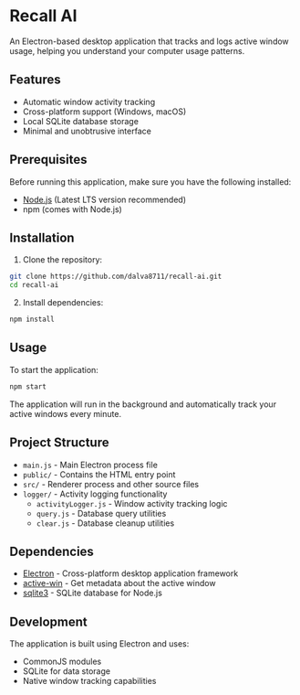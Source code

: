 # Recall AI

An Electron-based desktop application that tracks and logs active window usage, helping you understand your computer usage patterns.

## Features

- Automatic window activity tracking
- Cross-platform support (Windows, macOS)
- Local SQLite database storage
- Minimal and unobtrusive interface

## Prerequisites

Before running this application, make sure you have the following installed:
- [Node.js](https://nodejs.org/) (Latest LTS version recommended)
- npm (comes with Node.js)

## Installation

1. Clone the repository:
```bash
git clone https://github.com/dalva8711/recall-ai.git
cd recall-ai
```

2. Install dependencies:
```bash
npm install
```

## Usage

To start the application:
```bash
npm start
```

The application will run in the background and automatically track your active windows every minute.

## Project Structure

- `main.js` - Main Electron process file
- `public/` - Contains the HTML entry point
- `src/` - Renderer process and other source files
- `logger/` - Activity logging functionality
  - `activityLogger.js` - Window activity tracking logic
  - `query.js` - Database query utilities
  - `clear.js` - Database cleanup utilities

## Dependencies

- [Electron](https://www.electronjs.org/) - Cross-platform desktop application framework
- [active-win](https://github.com/sindresorhus/active-win) - Get metadata about the active window
- [sqlite3](https://github.com/TryGhost/node-sqlite3) - SQLite database for Node.js

## Development

The application is built using Electron and uses:
- CommonJS modules
- SQLite for data storage
- Native window tracking capabilities
